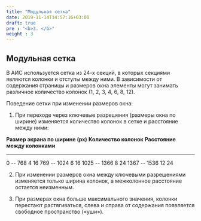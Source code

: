 ```yaml
---
title: "Модульная сетка"
date: 2019-11-14T14:57:16+03:00
draft: true
pre : "<b>3. </b>"
weight : 3
---
```

Модульная сетка
---------------

В АИС используется сетка из 24-х секций, в которых секциями являются
колонки и отступы между ними. В зависимости от содержания страницы и
размеров окна элементы могут занимать различное количество колонок (1,
2, 3, 4, 6, 8, 12).

Поведение сетки при изменении размеров окна:

1.  При переходе через ключевые разрешения (размеры окна по ширине)
    изменяется количество колонок в сетке и расстояние между ними:

  **Размер экрана по ширине (px)**   **Количество колонок**   **Расстояние между колонками**
  ---------------------------------- ------------------------ --------------------------------
  0 -- 768                           4                        16
  769 -- 1024                        6                        16
  1025 -- 1366                       8                        24
  1367 -- 1536                       12                       24

2.  При изменении размеров окна между ключевыми разрешениями изменяется
    только ширина колонок, а межколонное расстояние остается неизменным.

3.  При размерах окна больше максимального значения, колонки перестают
    растягиваться, слева и справа от содержания появляется свободное
    пространство («уши»).